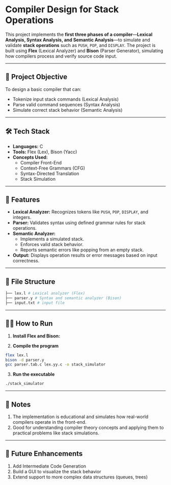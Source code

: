 # Compiler Design for Stack Operations

This project implements the **first three phases of a compiler**—**Lexical Analysis, Syntax Analysis, and Semantic Analysis**—to simulate and validate **stack operations** such as `PUSH`, `POP`, and `DISPLAY`. The project is built using **Flex** (Lexical Analyzer) and **Bison** (Parser Generator), simulating how compilers process and verify source code input.

---

## 🧠 Project Objective

To design a basic compiler that can:
- Tokenize input stack commands (Lexical Analysis)
- Parse valid command sequences (Syntax Analysis)
- Simulate correct stack behavior (Semantic Analysis)

---

## 🛠️ Tech Stack

- **Languages:** C
- **Tools:** Flex (Lex), Bison (Yacc)
- **Concepts Used:** 
  - Compiler Front-End
  - Context-Free Grammars (CFG)
  - Syntax-Directed Translation
  - Stack Simulation

---

## 🚀 Features

- **Lexical Analyzer:** Recognizes tokens like `PUSH`, `POP`, `DISPLAY`, and integers.
- **Parser:** Validates syntax using defined grammar rules for stack operations.
- **Semantic Analyzer:**
  - Implements a simulated stack.
  - Enforces valid stack behavior.
  - Reports semantic errors like popping from an empty stack.
- **Output:** Displays operation results or error messages based on input correctness.

---

## 📂 File Structure

```bash
├── lex.l # Lexical analyzer (Flex)
├── parser.y # Syntax and semantic analyzer (Bison)
├── input.txt # input file
```

---

## 🧑‍💻 How to Run

1. **Install Flex and Bison:**

2. **Compile the program**
```bash
flex lex.l
bison -d parser.y
gcc parser.tab.c lex.yy.c -o stack_simulator
```
3. **Run the executable**
```bash
./stack_simulator
```
---
## 📝 Notes
1. The implementation is educational and simulates how real-world compilers operate in the front-end.
2. Good for understanding compiler theory concepts and applying them to practical problems like stack simulations.

---
## 📌 Future Enhancements
1. Add Intermediate Code Generation
2. Build a GUI to visualize the stack behavior
3. Extend support to more complex data structures (queues, trees)
